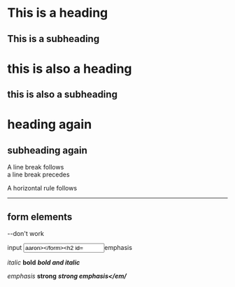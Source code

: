 <h1> This is a heading </h1>
<h2> This is a subheading </h2>

this is also a heading
======================

this is also a subheading
-------------------------

# heading again
## subheading again

A line break follows<br/>a line break precedes

A horizontal rule follows<hr/>

form elements
-------------
--don't work

<form>
input
<input name="username" value="aaron>
                              
</form>

emphasis
--------
*italic*
**bold**
***bold and italic***

<em>emphasis</em>
<strong>strong</strong>
<strong><em>strong emphasis</em/</strong>


